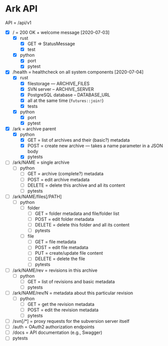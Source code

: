# Ark API

API = /api/v1

* [x] / = 200 OK + welcome message [2020-07-03]
    * [x] rust
        * [x] GET => StatusMessage
        * [x] test
    * [x] python
        * [x] port
        * [x] pytest
* [x] /health = healthcheck on all system components [2020-07-04]
    * [x] rust
        * [x] filestorage — ARCHIVE_FILES
        * [x] SVN server – ARCHIVE_SERVER
        * [x] PostgreSQL database – DATABASE_URL
        * [x] all at the same time (`futures::join!`)
        * [x] tests
    * [x] python
        * [x] port
        * [x] pytest
* [x] /ark = archive parent
    * [x] python
        * [x] GET = list of archives and their (basic?) metadata
        * [x] POST = create new archive — takes a name parameter in a JSON body
        * [x] pytests
* [ ] /ark/NAME = single archive
    * [ ] python
        * [ ] GET = archive (complete?) metadata
        * [ ] POST = edit archive metadata
        * [ ] DELETE = delete this archive and all its content
        * [ ] pytests
* [ ] /ark/NAME/files[/PATH]
    * [ ] python
        * [ ] folder 
            * [ ] GET = folder metadata and file/folder list
            * [ ] POST = edit folder metadata
            * [ ] DELETE = delete this folder and all its content
            * [ ] pytests
        * [ ] file 
            * [ ] GET = file metadata
            * [ ] POST = edit file metadata
            * [ ] PUT = create/update file content
            * [ ] DELETE = delete the file
            * [ ] pytests
* [ ] /ark/NAME/rev = revisions in this archive
    * [ ] python
        * [ ] GET = list of revisions and basic metadata
        * [ ] pytests
* [ ] /ark/NAME/rev/N = metadata about this particular revision
    * [ ] python
        * [ ] GET = get the revision metadata
        * [ ] POST = edit the revision metadata
        * [ ] pytests
* [ ] /svn[/*] = proxy requests for the subversion server itself
* [ ] /auth = OAuth2 authorization endpoints
* [ ] /docs = API documentation (e.g., Swagger)
* [ ] pytests
